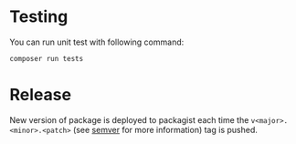 # Testing

You can run unit test with following command:

```
composer run tests
```

# Release

New version of package is deployed to packagist each time the `v<major>.<minor>.<patch>` (see [semver](https://semver.org/) for more information) tag is pushed.
